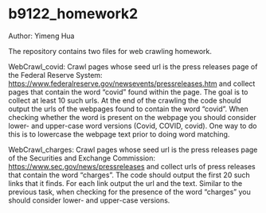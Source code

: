 # b9122_homework2
Author: Yimeng Hua

The repository contains two files for web crawling homework.

WebCrawl_covid: Crawl pages whose seed url is the press releases page of the Federal Reserve System:
https://www.federalreserve.gov/newsevents/pressreleases.htm and collect pages that contain the
word “covid” found within the page. The goal is to collect at least 10 such urls. At the end of the
crawling the code should output the urls of the webpages found to contain the word “covid”. When
checking whether the word is present on the webpage you should consider lower- and upper-case
word versions (Covid, COVID, covid). One way to do this is to lowercase the webpage text prior
to doing word matching.

WebCrawl_charges: Crawl pages whose seed url is the press releases page of the Securities and Exchange Commission: https://www.sec.gov/news/pressreleases and collect urls of press releases that contain the word “charges”. The code should output the first 20 such links that it finds. For each link output the url and the text. Similar to the previous task, when checking for the presence of the word “charges”
you should consider lower- and upper-case versions.
